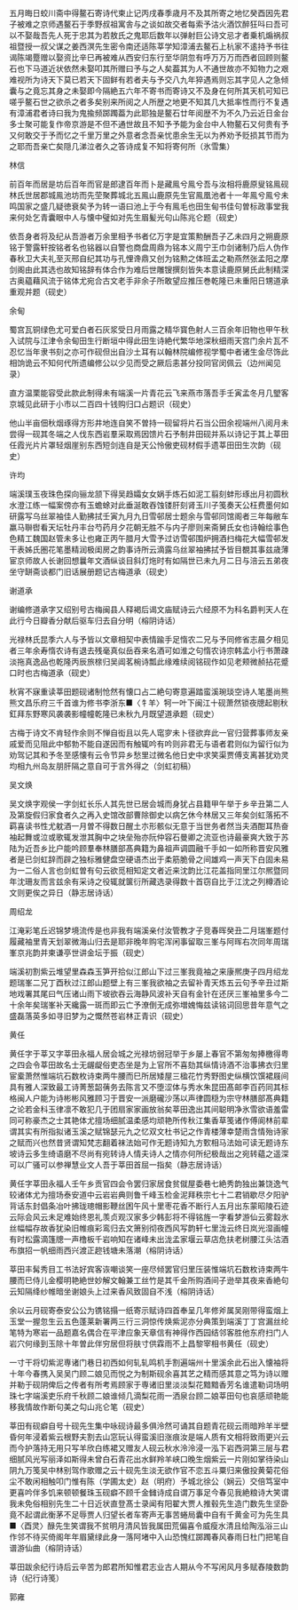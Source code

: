 <!-- { "loadSidebar": true } -->
五月晦日蛟川斋中得鳌石寄诗代柬止记丙戌春季歳月不及其所寄之地忆癸酉因先君子被难之京师遇鳌石于季野叔祖寓舎与之谈如故交者每索予沽火酒饮醉狂呌曰吾可以不娶哉吾先人死于忠其为若敖氏之鬼耶后数年以弹射巨公诗文忌才者乗机煽祸叔祖暨授一叔父谋之姜西溟先生密令南还适陈莘学知漳浦去鳌石上杭家不逺持予书往谒陈竭蹷赠以娶资比辛巳再被难从西安归东行至华阴忽有呼万万万而西者回顾则鳌石也下马道近状依然未娶叩其所赠曰予与之人矣葢其为人不通世故亦不知物力之艰难视所为诗天下莫已若天下固鲜有若者夫与予交八九年猝遇焉则忘其字见人之急倾囊与之竟忘其身之未娶即今隔絶五六年不寄书而寄诗又不及身在何所其天机可知已嗟乎鳌石世之欲杀之者多矣别来所阅之人所歴之地更不知其几大抵率性而行不复遇有漳浦君者诗曰我为鬼揄频踯躅葢为此耶独是鳌石廿年阅歴不为不久乃云近日金台多士聚可能复作帝京游是不但不通世故且不知予予能为金台中人物鳌石又何贵有予又何敢交于予而忆之千里万里之外意者念吾亲忧患余生无以为养劝予贬损其节而为之耶而吾亲亡矣隠几涕泣者久之答诗成复不知将寄何所（氷雪集）

林信

前百年而居是坊后百年而官是郎逮百年而卜是藏鳯兮鳯兮吾与汝相将鹿原叟铭鳯砚林氏世居郡城鳯池坊而先茔聚葬城北五鳯山鹿原先生官鳯凰池者十一年鳯兮鳯兮未鸣国家之盛几疑徳衰矣予为转一语曰池上于今有鳯毛也田生甸书佳句曽标政事堂我来何处乞青囊眼中人与懐中璧如对先生眉髪光句山陈兆仑题（砚史）

依吾身者将及纪从吾游者万余里相予书者亿万字是宜策勲酬吾子乙未四月之朔鹿原铭于警露轩按铭者名也铭器以自警也商盘周鼎为铭本义周宁王巾剑诸制乃后人伪作春秋卫大夫礼至灭邢自纪其功与孔悝谗鼎又创为铭勲之体班孟之勒燕然张孟阳之摩剑阁由此其选也故知铭辞有体合作为难后世雕锼撰刻皆失本意读鹿原舅氏此制精深古奥藴藉风流于铭体尤宛合古文老手非余子所敢望应推压巻乾隆已未重阳日甥道承重观并题（砚史）

余甸

蜀宫瓦铜绿色尤可爱白者石灰浆受日月雨露之精华寳色射人三百余年旧物也甲午秋入试院与江津令余甸田生行断垣中得此田生诗絶代繁华地深秋细雨天宫门余片瓦不忍忆当年隶书刻之亦可作砚但出自沙土耳有以翰林院编修视学蜀中者诸生金尽饰此相饷诡云不知何代所遗编修公以少见而受之厥后恚甚分投同官闵佩云（边州闻见录）

直方温栗能容受此款此制得未有端溪一片青花云飞来燕市落吾手壬寅孟冬月几朢客京城见此研于小市以二百四十钱购归口占题识（砚史）

他山半亩佃秋烟琢得方形井地连自笑不曽持一砚留将片石当公田余视端州八阅月未尝得一砚其冬端之人伐东西岩羣采取焉因馈片石予制井田砚并系以诗记于其上莘田任霞光片片罩轻烟崖别东西短剑连自是天公怜傲吏砚材假手遗莘田田生次韵（砚史）

许均

端溪璞玉夜珠色探向骊龙颔下得吴趋孀女女娲手炼石如泥工翦刻蚌形琢出月初圆秋水澄江练一幅案傍亦有玉蟾蜍对此垂涎敢吞蚀镂肝刻肾玉川子笺奏天公枉费墨何如研露写乌丝翠袖佳人勤拂拭壬寅九月九日雪邨居士题余与雪邨同馆阁者三年每敝车羸马聨辔看天坛牡丹丰台芍药月夕花朝无胜不与内子廖则来斋舅氏女也诗翰绘事色色精工魏国赵管未多让也雍正丙午腊月大雪予过访雪邨围炉拥酒扫梅花大幅雪邨发干表姊氏圏花笔墨精润极闺房之韵事诗所云滴露乌丝翠袖拂拭予皆目覩其事兹歳薄宦京师故人长谢回想曩年文酒纵谈目斜灯炧时有如隔世已未九月二日与涪云五弟夜坐守缾斋谈都门旧话展册题记古梅道承（砚史）

谢道承

谢编修道承字又绍别号古梅闽县人释褐后谒文庙赋诗云六经原不为科名爵判天人在此行今日瓣香分献后驱车归去自分明（榕阴诗话）

光禄林氏昆季六人与予皆以文章相契中表情踰手足惰农二兄与予同修省志晨夕相见者三年余寿惰农诗有退去残毫真似岳吞来名酒可如淮之句惰农诗宗韩孟小行书萧疎淡拖真逸品也乾隆丙辰旅榇归吴阊茗椀诗瓢此缘难续阅铭砚作如见老颊微赪拈花蹙口时也古梅道承（砚史）

秋宵不寐重读莘田题砚诸制怆然有懐口占二絶句寄意遍踏蛮溪琬琰空诗人笔墨尚熊熊文昌乐府三千首谁为修书李浙东■〈牜羊〉牱一叶下闽江十砚萧然锁夜牕起剔秋釭拜东野寒风袭袭影幢幢乾隆已未秋九月既望道承题（砚史）

古梅于诗文不肯轻作余则不惮自衒且以先人窀穸未卜径欲弃此一官归营葬事师友亲戚爱而见阻此中郁勃不能自遂因而有触辄吟有吟则非君无与语者君则似为留行似为劝驾记其和予冬至感懐有云令节异乡愁里过微名他日史中求笑渠贾傅支离甚犹劝灵均相九州岛友朋肝隔之意自可于言外得之（剑虹初稿）

吴文焕

吴文焕字观侯一字剑虹长乐人其先世已居会城而身犹占县籍甲午举于乡辛丑第二人及第旋假归家食者久之再入史馆改部曹除御史以病乞休今林居又三年矣剑虹落拓不羁喜读书性尤躭酒一月曽不得数日醒土朩形骸似无意于当世务者然当夫酒酣耳热奋袖起舞或泣或歌辄发泄其胸中之块垒殆亦阮仲容石曼卿之流亚也诗最豪爽大致于苏陆为近吾乡比户能吟顾羣奉林膳部髙典籍为鼻祖声调圆融千手如一如所称晋安风雅者是已剑虹辞而辟之独标雅健盘空硬语杰出于柔筋脆骨之间雄鸡一声天下白固未易为一二俗人言也剑虹曽有句云欲觅相知定文者近来沈韵比江花盖指同里江尔熈暨同年沈珊友而言兹余有采诗之役辄就箧衍所藏选录得数十首窃自比于江沈之列樽酒论文则更俟之异日（静志居诗话）

周绍龙

江淹彩笔丘迟锦梦境流传是也非我有端溪亲付汝管教才子竞春晖癸丑二月瑞峯题付履藏袖里青天划翠微海山归去是耶非晚年购宅浑闲事留取三峯与阿晖右次同年周瑞峯京兆韵并柬谦亭世讲金坛于振（砚史）

端溪初割紫云堆望里森森玉笋开拾似江郎山下过三峯我竟袖之来康熈庚子四月绍龙题瑞峯二兄丁酉秋过江郎山题壁上有三峯我欲袖之去留补青天炼五云句予辛丑过斯地戏署其尾曰气压诸山雨下坡欲吞云海静风波补天自有金针在还厌三峯袖里多今二十余年矣瑞峯补天纔露一斑而即云亡予潦倒无成弥増媿悔兹读铭词回思昔年意气之盛磊落英多如寻旧梦为之慨然苍岩林正青识（砚史）

黄任

黄任字于莘又字莘田永福人居会城之光禄坊弱冠举于乡屡上春官不第匆匆捧檄得粤之四会令莘田故名士无龌龊俗吏态坐是为上官所不喜劾其纵情诗酒不治事拂衣归里宦槖萧然惟端坑石数枚诗束两牛腰而巳所居矮屋三楹花竹秀野图史纵横饮馔裙屐间具有雅人深致最工诗菁葱韶蒨务去陈言又不堕涩体与秀水朱昆田髙邮李百药同其标格闽人户能为诗彬彬风雅顾习于晋安一派磨礲沙荡以声律圆穏为宗守林膳部髙典籍之论若金科玉律凛不敢犯几于团扇家家画放翁矣莘田逸出其间聪明净氷雪欲语羞雷同可称豪杰之士其艳体尤擅场细腻温柔感均顽艳所传秋江集香草笺诸作傅阆林前辈谓其实有所指拟诸玉溪之赋锦瑟元九之忆双文杜书记之作青楼薄幸楚雨含情殆诗家之赋而兴也然昔贤谓知梵志翻着袜法始可作无题诗知九方歅相马法始可读无题诗东坡诗云多生绮语磨不尽尚有宛转诗人情夫诗人之情亦何所纪极哉出之宛转藴之遥深可以广骚可以参禅慧业文人吾于莘田首屈一指矣（静志居诗话）

黄任字莘田永福人壬午乡贡官四会令罢归家居食贫僦屋委巷七絶秀韵独出兼饶逸气较诸体尤为擅场泰安道中云岩岩典则鲁千峰玉检金泥拜秩宗七十二君销歇尽夕阳驴背话东封倡条冶叶拂珑璁帽影鞭丝困午风十里枣花香不断行人五月出东蒙昭陵石迹云际会风云未足难始终恩礼羡贞观汉家多少韩彭将不得铭旌一字看梦游仙云雾縠氷丝幅幅存故香犹染旧帷痕彩鸾归去文箫别彻夜西风写韵轩七里泷云终日岚光湿画幢有时松露滴篷牕一声橹板千岩响知在诸峰未出泷孟家堰云草店危扶老树腰江头沽酒布旗招一帆细雨西兴渡正趂钱塘未落潮（榕阴诗话）

莘田丰髯秀目工书法好宾客诙嘲谈笑一座尽倾罢官归里压装惟端坑石数枚诗束两牛腰而巳侍儿金樱明艳絶世妙解文翰兼工丝竹是其千金所购酒间子逊举其夜来香絶句云知隔绛纱帷暗坐谢娘头上过来香风致固自不浅（榕阴诗话）

余以云月砚寄泰安公公为镌铭搨一纸寄示赋诗四首奉呈几年修斧属吴刚带得蛮烟上玉堂一握忽生云五色蓬莱新署两三行三洞惊传焕紫泥亦分典策到端溪丁丁宫漏丝纶笔特为寒岩一品题嘉名偶合在平津应象天章信有神得作西园结邻客胜他东府扫门人岩穴何缘到玉除十年曽此伴穷居但将肤寸供霖雨不上昌黎宰相书黄任（砚史）

一寸干将切紫泥専诸门巷日初西如何轧轧鸣机手割遍端州十里溪余此石出入懐袖将十年今春携入吴吴门顾二娘见而悦之为制斯砚余喜其艺之精而感其意之笃为诗以赠并勒于砚阴俾后之传者有所考焉顾家于専诸旧里淡淡梨花黯黯香芳名谁遣勒词场明珠七字端溪吏乐府千秋顾二娘谁倾几滴梨花雨一洒泉台顾二娘莘田句也哀感顽艳能移我情故作断句美之勾山兆仑笔（砚史）

莘田有砚癖自号十砚先生集中咏砚诗最多俱泠然可诵其自题青花砚云雨暗羚羊半壁昏何年浸着紫云根野夫割去山窓玩认得蛮溪旧涨痕汝是端人质有文相将致雨更兴云而今护落持无用只写羊欣白练裙又赠友人砚云秋水泠泠浸一泓下岩西洞第三层与君细腻风光写丽泽如斯得未曾白石青花出水鲜羚羊峡口晚生烟紫云一片刚如掌待染山阴九万笺吴中林别驾作歌赠之云十砚先生淡无欲作官不恋五斗粟归来傲投黄菊花俗尘不敢闲相触叩门惟有陈（学圃太史）赵（明府）予城北徐公（娴云）交倍笃室中更喜吟伴多饥来顿顿餐珠玉砚癖不顾千金雠诗成自谓万事足今春见我絶粮诗大笑谓我未免俗相别先生二十日近状直登髙士录闻有阳翟大贾人推毂先生造门数先生坚卧竟不起谓此衡茅不足辱贾人归望长者车寄声无事苦蜷局囊中自有千黄金可为先生具■〈酉灵〉醁先生笑谓我不贫明月清风皆我属田荒偏喜令威瘦水清且给陶泓浴三山作邻不待买倚阁年年眉黛绿此身一落阿堵中入山恐愧红踯躅春风春雨日杜门把笔自谱游仙曲（榕阴诗话）

莘田跋余纪行诗后云辛苦为郎君所知惟君志业古人期从今不写闲风月多赋舂陵数韵诗（纪行诗笺）

郭雍

